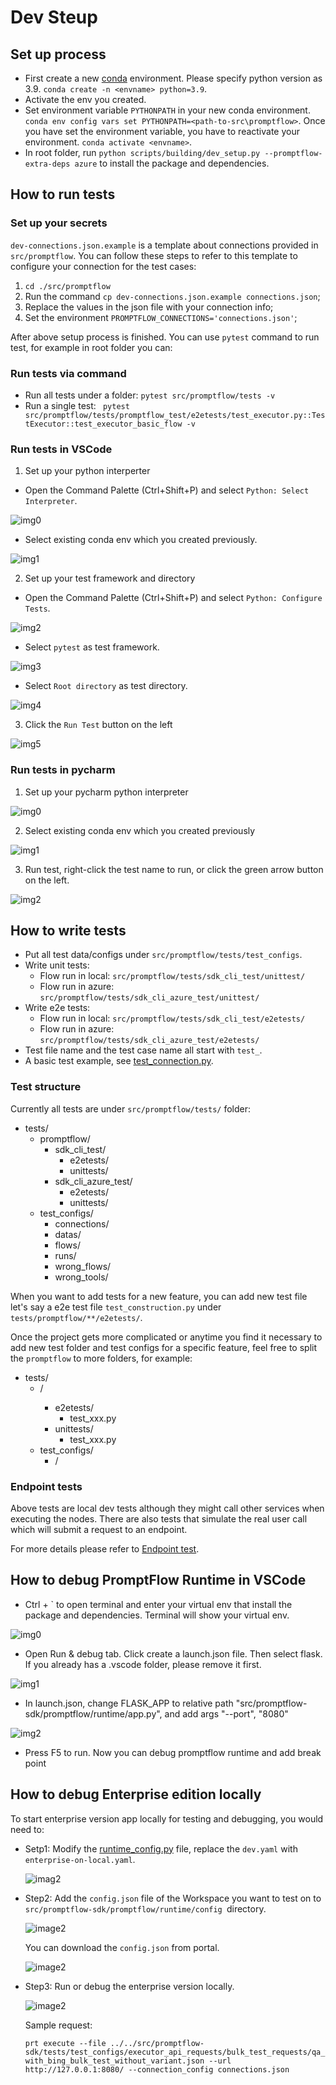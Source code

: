 # Dev Steup

## Set up process

- First create a new [conda](https://conda.io/projects/conda/en/latest/user-guide/getting-started.html) environment. Please specify python version as 3.9.
  `conda create -n <envname> python=3.9`.
- Activate the env you created.
- Set environment variable `PYTHONPATH` in your new conda environment.
  `conda env config vars set PYTHONPATH=<path-to-src\promptflow>`.
  Once you have set the environment variable, you have to reactivate your environment.
  `conda activate <envname>`.
- In root folder, run `python scripts/building/dev_setup.py --promptflow-extra-deps azure` to install the package and dependencies.

## How to run tests

### Set up your secrets

`dev-connections.json.example` is a template about connections provided in `src/promptflow`. You can follow these steps to refer to this template to configure your connection for the test cases:
1. `cd ./src/promptflow`
2. Run the command `cp dev-connections.json.example connections.json`;
3. Replace the values in the json file with your connection info;
4. Set the environment `PROMPTFLOW_CONNECTIONS='connections.json'`;

After above setup process is finished. You can use `pytest` command to run test, for example in root folder you can:

### Run tests via command

- Run all tests under a folder: `pytest src/promptflow/tests -v`
- Run a single test: ` pytest src/promptflow/tests/promptflow_test/e2etests/test_executor.py::TestExecutor::test_executor_basic_flow -v`

### Run tests in VSCode

1. Set up your python interperter

- Open the Command Palette (Ctrl+Shift+P) and select `Python: Select Interpreter`.

![img0](../media/dev_setup/set_up_vscode_0.png)

- Select existing conda env which you created previously.

![img1](../media/dev_setup/set_up_vscode_1.png)

2. Set up your test framework and directory

- Open the Command Palette (Ctrl+Shift+P) and select `Python: Configure Tests`.

![img2](../media/dev_setup/set_up_vscode_2.png)

- Select `pytest` as test framework.

![img3](../media/dev_setup/set_up_vscode_3.png)

- Select `Root directory` as test directory.

![img4](../media/dev_setup/set_up_vscode_4.png)

3. Click the `Run Test` button on the left

![img5](../media/dev_setup/set_up_vscode_5.png)

### Run tests in pycharm

1. Set up your pycharm python interpreter

![img0](../media/dev_setup/set_up_pycharm_0.png)

2. Select existing conda env which you created previously

![img1](../media/dev_setup/set_up_pycharm_1.png)

3. Run test, right-click the test name to run, or click the green arrow button on the left.

![img2](../media/dev_setup/set_up_pycharm_2.png)

## How to write tests

- Put all test data/configs under `src/promptflow/tests/test_configs`.
- Write unit tests:
  - Flow run in local: `src/promptflow/tests/sdk_cli_test/unittest/`
  - Flow run in azure: `src/promptflow/tests/sdk_cli_azure_test/unittest/`
- Write e2e tests:
  - Flow run in local: `src/promptflow/tests/sdk_cli_test/e2etests/`
  - Flow run in azure: `src/promptflow/tests/sdk_cli_azure_test/e2etests/`
- Test file name and the test case name all start with `test_`.
- A basic test example, see [test_connection.py](../src/promptflow/tests/sdk_cli_test/e2etests/test_connection.py).

### Test structure

Currently all tests are under `src/promptflow/tests/` folder:

- tests/
  - promptflow/
    - sdk_cli_test/
      - e2etests/
      - unittests/
    - sdk_cli_azure_test/
      - e2etests/
      - unittests/
  - test_configs/
    - connections/
    - datas/
    - flows/
    - runs/
    - wrong_flows/
    - wrong_tools/

When you want to add tests for a new feature, you can add new test file let's say a e2e test file `test_construction.py`
under `tests/promptflow/**/e2etests/`.

Once the project gets more complicated or anytime you find it necessary to add new test folder and test configs for
a specific feature, feel free to split the `promptflow` to more folders, for example:

- tests/
  - <Test folder name>/
    - e2etests/
      - test_xxx.py
    - unittests/
      - test_xxx.py
  - test_configs/
    - <Data or config folder name>/

### Endpoint tests

Above tests are local dev tests although they might call other services when executing the nodes. There are also tests
that simulate the real user call which will submit a request to an endpoint.

For more details please refer to [Endpoint test](../scripts/deploy/README.md#endpoint-test).

## How to debug PromptFlow Runtime in VSCode

- Ctrl + ` to open terminal and enter your virtual env that install the package and dependencies. Terminal will show your virtual env.

![img0](../media/dev_setup/vscode_venv.png)

- Open Run & debug tab. Click create a launch.json file. Then select flask. If you already has a .vscode folder, please remove it first.

![img1](../media/dev_setup/vscode_run_and_debug.png)

- In launch.json, change FLASK_APP to relative path "src/promptflow-sdk/promptflow/runtime/app.py", and add args "--port", "8080"

![img2](../media/dev_setup/vscode_launch_json.png)

- Press F5 to run. Now you can debug promptflow runtime and add break point

## How to debug Enterprise edition locally

To start enterprise version app locally for testing and debugging, you would need to:

* Setp1: Modify the [runtime_config.py](https://msdata.visualstudio.com/Vienna/_git/PromptFlow?path=/src/promptflow-sdk/promptflow/runtime/runtime_config.py&version=GBmain&line=621&lineEnd=621&lineStartColumn=48&lineEndColumn=56&lineStyle=plain&_a=contents) file, replace the `dev.yaml` with `enterprise-on-local.yaml`.

  ![imag2](../media/dev_setup/enterprise-on-local.png)
* Step2: Add the `config.json` file of the Workspace you want to test on to `src/promptflow-sdk/promptflow/runtime/config `directory.

  ![image2](../media/dev_setup/workspace_config_info.png)

  You can download the `config.json` from portal.

  ![image2](../media/dev_setup/download_workspace_info.png)
* Step3: Run or debug the enterprise version locally.

  ![image2](../media/dev_setup/run_debug.png)

  Sample request:

  `prt execute --file ../../src/promptflow-sdk/tests/test_configs/executor_api_requests/bulk_test_requests/qa_with_bing_bulk_test_without_variant.json --url http://127.0.0.1:8080/ --connection_config connections.json`
